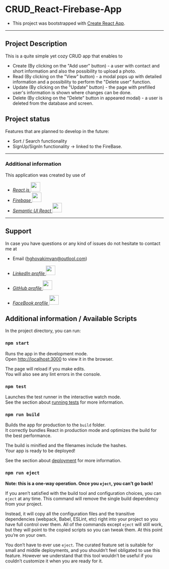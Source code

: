 # CRUD_React-Firebase-App

- This project was bootstrapped with [Create React App](https://github.com/facebook/create-react-app).

---

## Project Description

This is a quite simple yet cozy CRUD app that enables to

- Create (By clicking on the "Add user" button) - a user with contact and short information and also the possibility to upload a photo.
- Read (By clicking on the "View" button) - a modal pops up with detailed information and a possibility to perform the "Delete user" function.
- Update (By clicking on the "Update" button) - the page with prefilled user's information is shown where changes can be done.
- Delete (By clicking on the "Delete" button in appeared modal) - a user is deleted from the database and screen.

## Project status

Features that are planned to develop in the future:

- Sort / Search functionality
- SignUp/SignIn functionality -> linked to the FireBase.

---

### Additional information

This application was created by use of

- _[React.js <img src="https://ionicframework.com/docs/icons/logo-react-icon.png" width=30px />](https://reactjs.org/)_
- _[Firebase <img src="https://cdn4.iconfinder.com/data/icons/google-i-o-2016/512/google_firebase-2-512.png" width=30px />](https://firebase.google.com/)_
- _[Semantic UI React <img src="https://react.semantic-ui.com/logo.png" width=30px />](https://reactjs.org/)_

---

## Support

In case you have questions or any kind of issues do not hesitate to contact me at

- Email (hghovakimyan@outlool.com)
- _[LinkedIn profile <img src="https://image.similarpng.com/very-thumbnail/2020/07/Linkedin-logo-vector-PNG.png" width=30px/>](https://www.linkedin.com/in/hayk-hovakimyan-b81600b2/)_
- _[GitHub profile <img src="https://pics.freeicons.io/uploads/icons/png/3345023101530077752-512.png" width=30px/>](https://github.com/MrHovakimyan)_

- _[FaceBook profile <img src="https://img.icons8.com/plasticine/2x/facebook-new.png" width=30px/> ](https://www.facebook.com/Mr.Hovakimyan/)_

## Additional information / Available Scripts

In the project directory, you can run:

### `npm start`

Runs the app in the development mode.\
Open [http://localhost:3000](http://localhost:3000) to view it in the browser.

The page will reload if you make edits.\
You will also see any lint errors in the console.

### `npm test`

Launches the test runner in the interactive watch mode.\
See the section about [running tests](https://facebook.github.io/create-react-app/docs/running-tests) for more information.

### `npm run build`

Builds the app for production to the `build` folder.\
It correctly bundles React in production mode and optimizes the build for the best performance.

The build is minified and the filenames include the hashes.\
Your app is ready to be deployed!

See the section about [deployment](https://facebook.github.io/create-react-app/docs/deployment) for more information.

### `npm run eject`

**Note: this is a one-way operation. Once you `eject`, you can’t go back!**

If you aren’t satisfied with the build tool and configuration choices, you can `eject` at any time. This command will remove the single build dependency from your project.

Instead, it will copy all the configuration files and the transitive dependencies (webpack, Babel, ESLint, etc) right into your project so you have full control over them. All of the commands except `eject` will still work, but they will point to the copied scripts so you can tweak them. At this point you’re on your own.

You don’t have to ever use `eject`. The curated feature set is suitable for small and middle deployments, and you shouldn’t feel obligated to use this feature. However we understand that this tool wouldn’t be useful if you couldn’t customize it when you are ready for it.
